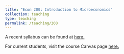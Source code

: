```yaml
---
title: "Econ 200: Introduction to Microeconomics"
collection: teaching
type: teaching
permalink: /teaching/200
---
```


A recent syllabus can be found at [here.](../files/econ200syllabus.pdf)

For current students, visit the course Canvas page [here.](https://canvas.uw.edu/courses/1434111)